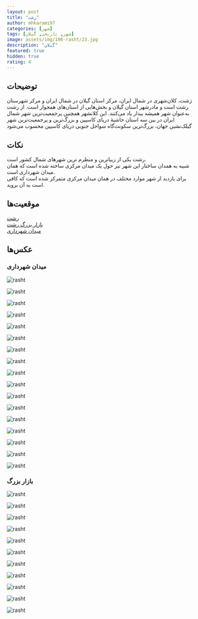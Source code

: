 ```yaml
---
layout: post
title: "رشت"
author: mhkarami97
categories: [شهر]
tags: [شهر, تاریخی, گیلان]
image: assets/img/106-rasht/23.jpg
description: "گیلان"
featured: true
hidden: true
rating: 4
---
```


## توضیحات
رَشت، کلان‌شهری در شمال ایران، مرکز استان گیلان در شمال ایران و مرکز شهرستان رشت است و مادرشهر استان گیلان و بخش‌هایی از استان‌های همجوار است. از رشت به‌عنوان شهر همیشه بیدار یاد می‌کنند. این کلانشهر همچنین پرجمعیت‌ترین شهر شمال ایران در بین سه استان حاشیهٔ دریای کاسپین و بزرگ‌ترین و پرجمعیت‌ترین شهر گیلک‌نشین جهان، بزرگ‌ترین سکونت‌گاه سواحل جنوبی دریای کاسپین محسوب می‌شود

## نکات
رشت یکی از زیباترین و منظرم ترین شهرهای شمال کشور است.  
شبیه به همدان ساختار این شهر نیز حول یک میدان مرکزی ساخته شده است که همان میدان شهرداری است.  
برای بازدید از شهر موارد مختلف در همان میدان مرکزی متمرکز شده است که کافی است به آن بروید.  


## موقعیت‌ها
[رشت](https://www.google.com/maps/place/Rasht,+Gilan+Province,+Iran/@37.2422853,49.5224096,22489m/data=!3m2!1e3!4b1!4m6!3m5!1s0x3ff5620d43f15675:0x41dd40f9931cfbf6!8m2!3d37.2712671!4d49.5920736!16zL20vMDNqeDF3?entry=ttu&g_ep=EgoyMDI0MTEyNC4xIKXMDSoASAFQAw%3D%3D)  
[بازار بزرگ رشت](https://www.google.com/maps/place/Rasht+Grand+%E2%80%8CBazaar/@37.2799942,49.5804263,2704m/data=!3m1!1e3!4m15!1m8!3m7!1s0x3ff5620d43f15675:0x41dd40f9931cfbf6!2sRasht,+Gilan+Province,+Iran!3b1!8m2!3d37.2712671!4d49.5920736!16zL20vMDNqeDF3!3m5!1s0x3ff562128f929323:0x78eca6a0048509f1!8m2!3d37.2775243!4d49.5860882!16s%2Fg%2F11b7gh6xgv?entry=ttu&g_ep=EgoyMDI0MTEyNC4xIKXMDSoASAFQAw%3D%3D)  
[میدان شهرداری](https://www.google.com/maps/place/Rasht+Municipality+Square/@37.2799942,49.5804263,2704m/data=!3m1!1e3!4m15!1m8!3m7!1s0x3ff5620d43f15675:0x41dd40f9931cfbf6!2sRasht,+Gilan+Province,+Iran!3b1!8m2!3d37.2712671!4d49.5920736!16zL20vMDNqeDF3!3m5!1s0x3ff56273eee0c375:0x68bfea4ac0bd04a8!8m2!3d37.2794173!4d49.5847763!16s%2Fg%2F11bytr3fxf?entry=ttu&g_ep=EgoyMDI0MTEyNC4xIKXMDSoASAFQAw%3D%3D)  

## عکس‌ها

### میدان شهرداری

![rasht](/assets/img/106-rasht/01.jpg)  

![rasht](/assets/img/106-rasht/02.jpg)  

![rasht](/assets/img/106-rasht/03.jpg)  

![rasht](/assets/img/106-rasht/04.jpg)  

![rasht](/assets/img/106-rasht/05.jpg)  

![rasht](/assets/img/106-rasht/06.jpg)  

![rasht](/assets/img/106-rasht/07.jpg)  

![rasht](/assets/img/106-rasht/08.jpg)  

![rasht](/assets/img/106-rasht/09.jpg)  

![rasht](/assets/img/106-rasht/10.jpg)  

![rasht](/assets/img/106-rasht/11.jpg)  

![rasht](/assets/img/106-rasht/12.jpg)  

![rasht](/assets/img/106-rasht/13.jpg)  

![rasht](/assets/img/106-rasht/14.jpg)  

![rasht](/assets/img/106-rasht/15.jpg)  

![rasht](/assets/img/106-rasht/16.jpg)  

![rasht](/assets/img/106-rasht/17.jpg)  

### بازار بزرگ

![rasht](/assets/img/106-rasht/18.jpg)  

![rasht](/assets/img/106-rasht/19.jpg)  

![rasht](/assets/img/106-rasht/20.jpg)  

![rasht](/assets/img/106-rasht/21.jpg)  

![rasht](/assets/img/106-rasht/22.jpg)  

![rasht](/assets/img/106-rasht/23.jpg)  

![rasht](/assets/img/106-rasht/24.jpg)  

![rasht](/assets/img/106-rasht/25.jpg)  

![rasht](/assets/img/106-rasht/26.jpg)  

![rasht](/assets/img/106-rasht/27.jpg)  

![rasht](/assets/img/106-rasht/28.jpg)  